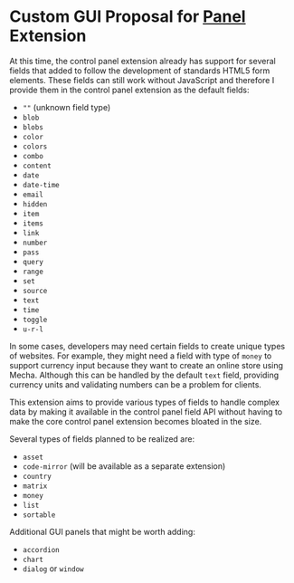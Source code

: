 Custom GUI Proposal for [Panel](https://github.com/mecha-cms/x.panel) Extension
===============================================================================

At this time, the control panel extension already has support for several fields that added to follow the development of standards HTML5 form elements. These fields can still work without JavaScript and therefore I provide them in the control panel extension as the default fields:

 - `""` (unknown field type)
 - `blob`
 - `blobs`
 - `color`
 - `colors`
 - `combo`
 - `content`
 - `date`
 - `date-time`
 - `email`
 - `hidden`
 - `item`
 - `items`
 - `link`
 - `number`
 - `pass`
 - `query`
 - `range`
 - `set`
 - `source`
 - `text`
 - `time`
 - `toggle`
 - `u-r-l`

In some cases, developers may need certain fields to create unique types of websites. For example, they might need a field with type of `money` to support currency input because they want to create an online store using Mecha. Although this can be handled by the default `text` field, providing currency units and validating numbers can be a problem for clients.

This extension aims to provide various types of fields to handle complex data by making it available in the control panel field API without having to make the core control panel extension becomes bloated in the size.

Several types of fields planned to be realized are:

 - `asset`
 - `code-mirror` (will be available as a separate extension)
 - `country`
 - `matrix`
 - `money`
 - `list`
 - `sortable`

Additional GUI panels that might be worth adding:

 - `accordion`
 - `chart`
 - `dialog` or `window`
